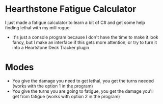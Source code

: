 # Hearthstone Fatigue Calculator
I just made a fatigue calculator to learn a bit of C# and get some help finding lethal with my mill rogue
 * It's just a console program because I don't have the time to make it look fancy, but I make an interface if this gets more attention, or try to turn it into a Heartstone Deck Tracker plugin
# Modes
* You give the damage you need to get lethal, you get the turns needed (works with the option 1 in the program)
* You give the turns you are going to fatigue, you get the damage you'll get from fatigue (works with option 2 in the program)
